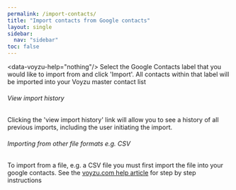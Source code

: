 ```yaml
---
permalink: /import-contacts/
title: "Import contacts from Google contacts"
layout: single
sidebar:
  nav: "sidebar"
toc: false
---
```

<data-voyzu-help="nothing"/>
Select the Google Contacts label that you would like to import from and click 'Import'.  All contacts within that label will be imported into your Voyzu master contact list

###### View import history
Clicking the 'view import history' link will allow you to see a history of all previous imports, including the user initiating the import.

###### Importing from other file formats e.g. CSV
To import from a file, e.g. a CSV file you must first import the file into your
  google contacts. See the [voyzu.com help article](import-csv) for step by step instructions
<data-voyzu-help/>
